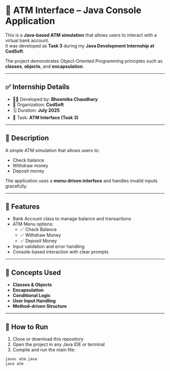 # 🏧 ATM Interface – Java Console Application

This is a **Java-based ATM simulation** that allows users to interact with a virtual bank account.  
It was developed as **Task 3** during my **Java Development Internship at CodSoft**.

The project demonstrates Object-Oriented Programming principles such as **classes**, **objects**, and **encapsulation**.

---

## ✅ Internship Details

- 👩‍💻 Developed by: **Bhoomika Chaudhary**
- 🏢 Organization: **CodSoft**
- 🗓️ Duration: **July 2025**
- 🧪 Task: **ATM Interface (Task 3)**

---

## 🔹 Description

A simple ATM simulation that allows users to:

- Check balance
- Withdraw money
- Deposit money

The application uses a **menu-driven interface** and handles invalid inputs gracefully.

---

## 🔧 Features

- Bank Account class to manage balance and transactions
- ATM Menu options:
  - ✅ Check Balance
  - ✅ Withdraw Money
  - ✅ Deposit Money
- Input validation and error handling
- Console-based interaction with clear prompts

---

## 🧠 Concepts Used

- **Classes & Objects**
- **Encapsulation**
- **Conditional Logic**
- **User Input Handling**
- **Method-driven Structure**

---

## 📁 How to Run

1. Clone or download this repository
2. Open the project in any Java IDE or terminal
3. Compile and run the main file:

```bash
javac atm.java
java atm
